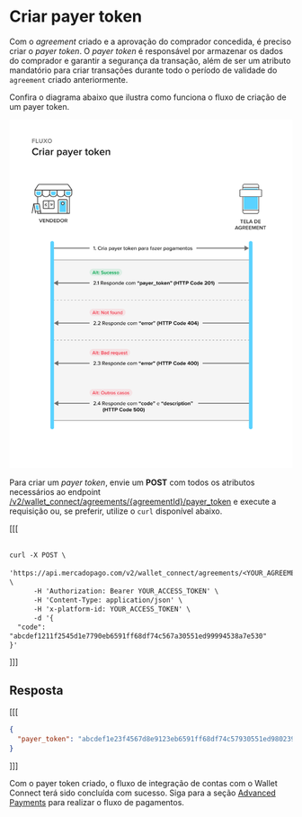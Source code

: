 # Criar payer token

Com o _agreement_ criado e a aprovação do comprador concedida, é preciso criar o _payer token_. O _payer token_ é responsável por armazenar os dados do comprador e garantir a segurança da transação, além de ser um atributo mandatório para criar transações durante todo o período de validade do `agreement` criado anteriormente.

Confira o diagrama abaixo que ilustra como funciona o fluxo de criação de um payer token.

![Criar payer token](/images/wallet-connect/create-payer-token-v2-pt.png)

Para criar um _payer token_, envie um **POST** com todos os atributos necessários ao endpoint [/v2/wallet_connect/agreements/{agreementId}/payer_token](/developers/pt/reference/wallet_connect/_wallet_connect_agreements_agreement_id_payer_token/post) e execute a requisição ou, se preferir, utilize o `curl` disponível abaixo.

[[[
```curl

curl -X POST \
      'https://api.mercadopago.com/v2/wallet_connect/agreements/<YOUR_AGREEMENT_ID>/payer_token \
      -H 'Authorization: Bearer YOUR_ACCESS_TOKEN' \
      -H 'Content-Type: application/json' \
      -H 'x-platform-id: YOUR_ACCESS_TOKEN' \
      -d '{
  "code": "abcdef1211f2545d1e7790eb6591ff68df74c567a30551ed99994538a7e530"
}'
```
]]]

## Resposta

[[[
```json
{
  "payer_token": "abcdef1e23f4567d8e9123eb6591ff68df74c57930551ed980239f4538a7e530"
}
```
]]]

Com o payer token criado, o fluxo de integração de contas com o Wallet Connect terá sido concluída com sucesso. Siga para a seção [Advanced Payments](/developers/pt/docs/wallet-connect/advanced-payments) para realizar o fluxo de pagamentos.

